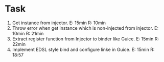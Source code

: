 # Task
1. Get instance from injector.  E: 15min  R: 10min
2. Throw error when get instance which is non-injected from injector. E: 10min R: 21min
3. Extract register function from Injector to binder like Guice. E: 15min R: 22min
4. Implement EDSL style bind and configure linke in Guice. E: 15min R: 18:57